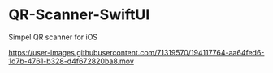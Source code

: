 # QR-Scanner-SwiftUI
Simpel QR scanner for iOS


https://user-images.githubusercontent.com/71319570/194117764-aa64fed6-1d7b-4761-b328-d4f672820ba8.mov

